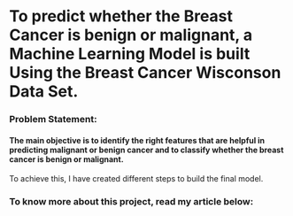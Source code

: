 # To predict whether the Breast Cancer is benign or malignant, a Machine Learning Model is built Using the Breast Cancer Wisconson Data Set.

### Problem Statement:

#### The main objective is to identify the right features that are helpful in predicting malignant or benign cancer and to classify whether the breast cancer is benign or malignant.

To achieve this, I have created different steps to build the final model.

### To know more about this project, read my article below:

